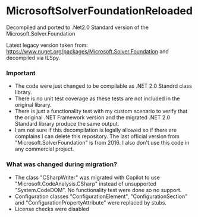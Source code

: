 # MicrosoftSolverFoundationReloaded
Decompiled and ported to .Net2.0 Standard version of the Microsoft.Solver.Foundation

Latest legacy version taken from: https://www.nuget.org/packages/Microsoft.Solver.Foundation and decompiled via ILSpy.

### Important
- The code were just changed to be compilable as .NET 2.0 Standrd class library.
- There is no unit test coverage as these tests are not included in the original library.
- There is just a functionality test with my custom scenario to verify that the original .NET Framework version and the migrated .NET 2.0 Standard library produce the same output.
- I am not sure if this decompilation is legally allowed so if there are complains I can delete this repository. The last official version from "Microsoft.SolverFoundation" is from 2016. I also don't use this code in any commercial project.

### What was changed during migration?
- The class "CSharpWriter" was migrated with Copilot to use "Microsoft.CodeAnalysis.CSharp" instead of unsupported "System.CodeDOM". No functionality test were done so no support.
- Configuration classes "ConfigurationElement", "ConfigurationSection" and "ConfigurationPropertyAttribute" were replaced by stubs.
- License checks were disabled
